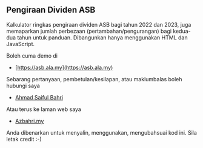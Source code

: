 ## Pengiraan Dividen ASB

Kalkulator ringkas pengiraan dividen ASB bagi tahun 2022 dan 2023, juga memaparkan jumlah perbezaan (pertambahan/pengurangan) bagi kedua-dua tahun untuk panduan. Dibangunkan hanya menggunakan HTML dan JavaScript.

Boleh cuma demo di

- [https://asb.ala.my](https://asb.ala.my)

Sebarang pertanyaan, pembetulan/kesilapan, atau maklumbalas boleh hubungi saya

- [Ahmad Saiful Bahri](https://facebook.com/asbahri)

Atau terus ke laman web saya

- [Azbahri.my](https://azbahri.my)

Anda dibenarkan untuk menyalin, menggunakan, mengubahsuai kod ini. Sila letak credit :-)
